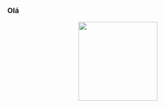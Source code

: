 ### Olá
<div align="center">
  <a href="https://github.com/cehh01">
  <img height="180em" src="https://github-readme-stats.vercel.app/api?username=cehh01&show_icons=true&theme=midnight-purple&include_all_commits=true&count_private=true"/>
    <embed align="right" alt="cat-pic" height="150" style="border-radius:50px;"src="https://3.bp.blogspot.com/-_g5IgEap-b4/XRzBFhjR5lI/AAAAAABGy-8/vgcjGjMRL-4bEDZynzGapkEYxaJo4p9BACLcBGAs/s1600/AW3925002_16.gif?time=Wed%20Feb%2009%202022%2000:05:11%20GMT-0300%20(Hor%C3%A1rio%20Padr%C3%A3o%20de%20Bras%C3%ADlia)">
</div>
